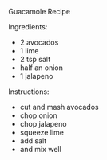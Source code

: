 Guacamole Recipe


Ingredients:
- 2 avocados
- 1 lime
- 2 tsp salt
- half an onion
- 1 jalapeno

Instructions:
- cut and mash avocados
- chop onion
- chop jalapeno
- squeeze lime
- add salt
- and mix well
